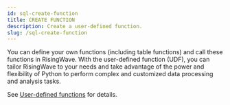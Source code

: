 ```yaml
---
id: sql-create-function
title: CREATE FUNCTION
description: Create a user-defined function.
slug: /sql-create-function
---
```


You can define your own functions (including table functions) and call these functions in RisingWave. With the user-defined function (UDF), you can tailor RisingWave to your needs and take advantage of the power and flexibility of Python to perform complex and customized data processing and analysis tasks.

See [User-defined functions](/sql/functions-operators/user-defined-functions.md) for details.